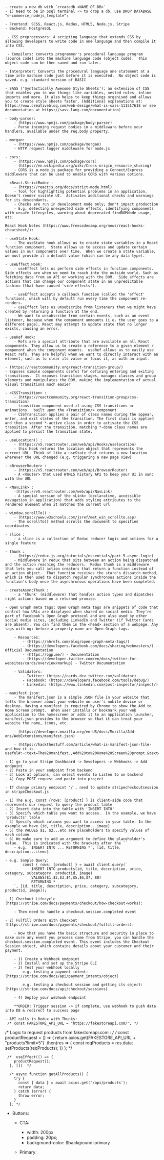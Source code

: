 <!-- For Notes within the build: -->
    - create a new db with `createdb <NAME_OF_DB>`
    - 1) Need to be in psql terminal -> to drop a db, use DROP DATABASE "e-commerce_nodejs_template";

<!-- Stack: -->
    - Frontend: SCSS, React.js, Redux, HTML5, Node.js, Stripe
    - Backend: PostgreSQL

<!-- CSS Preprocessors: -->
     - CSS preprocessors: A scripting language that extends CSS by allowing developers to write code in one language and then compile it into CSS.

     - Compilers: converts programmer's procedural language program (source code) into the machine language code (object code).  This object code can be then saved and run later.
    
    - Interpreter: Converts the procedural language one statement at a time into machine code just before it is executed.  No object code is saved. e.g. standard version of BASIC

    - SASS ('Syntactically Awesome Style Sheets'): an extension of CSS that enables you to use things like variables, nested rules, inline imports and more. It also helps to keep things organised and allows you to create style sheets faster. (Additional explanations at: https://www.creativebloq.com/web-design/what-is-sass-111517618 or see documentation at https://sass-lang.com/documentation)

<!-- Middleware: -->
    - body-parser:
        - (https://www.npmjs.com/package/body-parser)
        - Parse incoming request bodies in a middleware before your handlers, available under the req.body property.

    - morgan:
        - (https://www.npmjs.com/package/morgan)
        - HTTP request logger middleware for node.js

    - cors:
        - (https://www.npmjs.com/package/cors)
        - (https://en.wikipedia.org/wiki/Cross-origin_resource_sharing)
        - CORS is a node.js package for providing a Connect/Express middleware that can be used to enable CORS with various options.

<!-- React: -->
    - <React.StrictMode> : 
        - (https://reactjs.org/docs/strict-mode.html)
        - Tool for highlighting potential problems in an application.  Doesn't render visible UI.  Activates additional checks and warnings for its descendants.
        - Checks are run in development mode only; don't impact production
        - E.g. detecting unexpected side effects, identifying components with unsafe lifecycles, warning about deprecated findDOMNode usage, etc.

    React Hook Notes (https://www.freecodecamp.org/news/react-hooks-cheatsheet/):

    - useState Hook:
        - The useState hook allows us to create state variables in a React function component.  State allows us to access and update certain values in our components over time.  When we create a state variable, we must provide it a default value (which can be any data type).

    - useEffect Hook:
        - useEffect lets us perform side effects in function components.  Side effects are when we need to reach into the outside world. Such as fetching data from an API or working with the DOM.  Side effects are actions that can change our component state in an unpredictable fashion (that have caused 'side effects').

        - useEffect accepts a callback function (called the 'effect' function), which will by default run every time the component re-renders.
        - useEffect lets us unsubscribe from listeners that we might have created by returning a function at the end.
        - We want to unsubscribe from certain events, such as an event listener, because when the component unmounts (i.e. the user goes to a different page), React may attempt to update state that no longer exists, causing an error.

    - useRef Hook:
        - Refs are a special attribute that are available on all React components. They allow us to create a reference to a given element / component when the component mounts.  useRef allows us to easily use React refs. They are helpful when we want to directly interact with an element, such as to clear its value or focus it, as with an input.

<!-- react-transition-group: -->
    - (https://reactcommunity.org/react-transition-group/)
    - Exposes simple components useful for defining entering and exiting transitions.  It exposes transition stages, manages classes and group elements and manipulates the DOM, making the implementation of actual visual transitions much easier

    - <CSSTransition> :
        - (https://reactcommunity.org/react-transition-group/css-transition)
        - transition component used if using CSS transitions or animations.  built upon the <Transition/> component
        - CSSTransition applies a pair of class names during the appear, enter, and exit states of the transition. The first class is applied and then a second *-active class in order to activate the CSS transition. After the transition, matching *-done class names are applied to persist the transition state.

<!-- react-router-dom: -->
    - useLocation() :
        - (https://v5.reactrouter.com/web/api/Hooks/uselocation)
        - this hook returns the location object that represents the current URL. Think of like a useState that returns a new location wherever the URL changed (e.g. triggering a new page view)

    - <BrowserRouter> :
        - (https://v5.reactrouter.com/web/api/BrowserRouter)
        - A <Router> that used HTML5 history API to keep your UI in sunc with the URL

    - <NavLink> : 
        -(https://v5.reactrouter.com/web/api/NavLink)
        - A special version of the <Link> (declarative, accessible navugation in application) that adds styling attributes to the rendered element when it matches the current url


<!-- DOM methods: -->
    - window.scrollTo() :
        - (https://www.w3schools.com/jsref/met_win_scrollto.asp)
        - The scrollTo() method scrolls the document to specified coordinates


<!-- Redux: -->
    - slice :
        - a slice is a collection of Reduc reducer logic and actions for a single feature

    - thunk :
        - (https://redux.js.org/tutorials/essentials/part-5-async-logic)
        - Middleware in redux that sits between an action being dispatched and the action reaching the reducers.  Redux thunk is a middleware that lets you call action creators that return a function instead of an action object.  That function receives the store's dispatch method, which is then used to dispatch regular synchronous actions inside the function's body once the asynchronous operations have been completed.

    - createAsyncThunk :
        - a 'thunk' (middleware) that handles action types and dipatches right actions based on a returned promise.

<!-- Open Graph Protocol: -->
    - Open Graph meta tags: Open Graph meta tags are snippets of code that control how URLs are displayed when shared on social media. They’re part of Facebook’s Open Graph protocol and are also used by other social media sites, including LinkedIn and Twitter (if Twitter Cards are absent). You can find them in the <head> section of a webpage. Any tags with og: before a property name are Open Graph tags.

        - Resources:
            - (https://ahrefs.com/blog/open-graph-meta-tags/)
            - (https://developers.facebook.com/docs/sharing/webmasters/) - Official Documentation
            - (https://ogp.me/) - Documentation
            - (https://developer.twitter.com/en/docs/twitter-for-websites/cards/overview/markup) - Twitter Documentation
        
        - Validators:
            - Twitter: (https://cards-dev.twitter.com/validator)
            - Facebook: (https://developers.facebook.com/tools/debug/)
            - Linkedin: (https://www.linkedin.com/post-inspector/inspect/)

<!-- Manifest.json: -->
    - manifest.json:
        - The manifest.json is a simple JSON file in your website that tells the browser about your website on user's mobile device or desktop. Having a manifest is required by Chrome to show the Add to Home Screen prompt.  When user installs or bookmark your web application to the homescreen or adds it to an application launcher, manifest.json provides to the browser so that it can treat your website the name, icons, etc.

        - (https://developer.mozilla.org/en-US/docs/Mozilla/Add-ons/WebExtensions/manifest.json)

        - (https://hackthestuff.com/article/what-is-manifest-json-file-and-how-it-is-useful#:~:text=The%20manifest.,Add%20to%20Home%20Screen%20prompt.&text=json%20provides%20to%20the%20browser,the%20name%2C%20icons%2C%20etc.)

<!-- WebHook Process For Deployed Apps (Stripe) -->
    - 1) go to your Stripe Dashboard -> Developers -> Webhooks -> Add endpoint
    - 2) Paste in your endpoint from backend
    - 3) Look at options, can select events to Listen to on backend
    - 4) Copy POST request and paste into project

<!-- WebHook Process For Local Environments using Striple CLI  (https://github.com/stripe/stripe-cli) -->



<!-- API  -->
    - If change primary endpoint '/', need to update stripecheckoutsession in stripeCheckout.js

<!-- SQL QUERIES in DB ADAPTERS -->
    - 1) The e.g. const {rows: [product] } is client-side code that represents our request to query the product table
    - 2) Insert data into the table with 'INSERT INTO'
    - 3) Specify which table you want to access.  In the example, we have 'products' table
    - 4) Specify which columns you want to access in your table. In the example we have (id, title, description...image)
    - 5) the VALUES $1, $2...etc are placeholders to specify values of each column
    - 6) We make sure to add an argument to define the placeholder's value.  This is indicated with the brackets after the ``
        - e.g. `INSERT INTO ... RETURNING *`, [id, title, description...items]

    - e.g. Sample Query:
            const { rows: [product] } = await client.query(`
                INSERT INTO products(id, title, description, price, category, subcategory, productid, image)
                VALUES($1,$2,$3,$4,$5,$6,$7, $8)
                RETURNING *
        `, [id, title, description, price, category, subcategory, productid, image]);


<!-- Stripe API LifeCycles & DOCS: -->
    - 1) Checkout Lifecycle (https://stripe.com/docs/payments/checkout/how-checkout-works):

        - Then need to handle a checkout.session.completed event

    - 2) Fulfill Orders With Checkout (https://stripe.com/docs/payments/checkout/fulfill-orders):

        - Now that you have the basic structure and security in place to make sure any event you process came from Stripe, you can handle the checkout.session.completed event. This event includes the Checkout Session object, which contains details about your customer and their payment.

        - 1) Create a Webhook endpoint
        - 2) Install and set up the Stripe CLI
        - 3) Test your webhook locally
            e.g. testing a payment intent: (https://stripe.com/docs/api/payment_intents/object)

            e.g. testing a checkout session and getting its object: (https://stripe.com/docs/api/checkout/sessions)

        - 4) Deploy your webhook endpoint

        **ORDER: Trigger session -> if complete, use webhook to push data into DB & redirect to success page

<!-- Unused code: -->
    - API calls in Redux with Thunks:
     /* const FAKESTORE_API_URL = "https://fakestoreapi.com/"; */

  /* Logic to request products from fakestoreapi.com : */
      /* const productRequest = () => {
          return axios.get(FAKESTORE_API_URL + "products?limit=5")
          .then(res => {
            const reqProducts = res.data;
            setProducts(reqProducts);
          })
      }; */

     /*  useEffect(() => {
        productRequest();
      }, [])  */

      /* async function getAllProducts() {
        try {
          const { data } = await axios.get('/api/products');
          return data;
        } catch (error) {
          throw error;
        }
      }; */

<!-- Design System Notes: -->
- Buttons:
    - CTA: 
        - width: 200px
        - padding: 20px;
        - background-color: $background-primary
        
    - Primary: